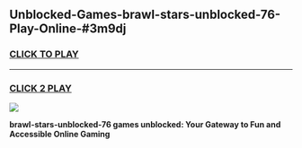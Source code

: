 
## Unblocked-Games-brawl-stars-unblocked-76-Play-Online-#3m9dj
<h3>
<a href="https://premium.freeplayer.one?title=brawl-stars-unblocked-76&ref=24F">CLICK TO PLAY</a></h3>
<hr>

<h3>
<a href="https://premium.freeplayer.one?title=brawl-stars-unblocked-76&ref=24F">CLICK 2 PLAY</a>
  
</h3>

<a href="https://premium.freeplayer.one?title=brawl-stars-unblocked-76&ref=24F/"><img src="https://clearcache.store/games.png"></a>


**brawl-stars-unblocked-76 games unblocked: Your Gateway to Fun and Accessible Online Gaming**
